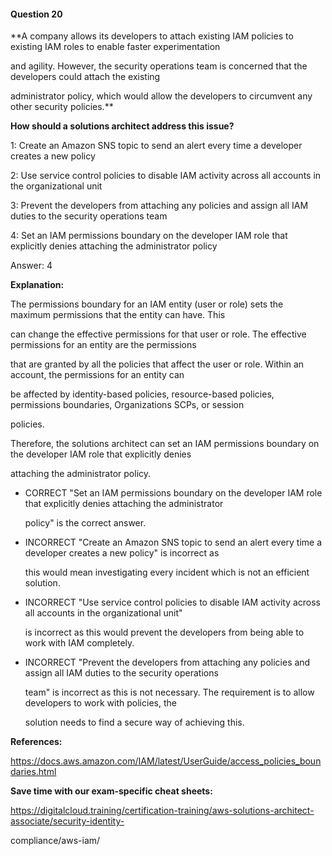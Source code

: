 #### Question  20


**A company allows its developers to attach existing IAM policies to existing IAM roles to enable faster experimentation

and agility. However, the security operations team is concerned that the developers could attach the existing

administrator policy, which would allow the developers to circumvent any other security policies.**


**How should a solutions architect address this issue?**


1: Create an Amazon SNS topic to send an alert every time a developer creates a new policy


2: Use service control policies to disable IAM activity across all accounts in the organizational unit


3: Prevent the developers from attaching any policies and assign all IAM duties to the security operations team


4: Set an IAM permissions boundary on the developer IAM role that explicitly denies attaching the administrator policy


Answer: 4


**Explanation:**


The permissions boundary for an IAM entity (user or role) sets the maximum permissions that the entity can have. This

can change the effective permissions for that user or role. The effective permissions for an entity are the permissions

that are granted by all the policies that affect the user or role. Within an account, the permissions for an entity can

be affected by identity-based policies, resource-based policies, permissions boundaries, Organizations SCPs, or session

policies.


Therefore, the solutions architect can set an IAM permissions boundary on the developer IAM role that explicitly denies

attaching the administrator policy.


- CORRECT "Set an IAM permissions boundary on the developer IAM role that explicitly denies attaching the administrator

  policy" is the correct answer.


- INCORRECT "Create an Amazon SNS topic to send an alert every time a developer creates a new policy" is incorrect as

  this would mean investigating every incident which is not an efficient solution.


- INCORRECT "Use service control policies to disable IAM activity across all accounts in the organizational unit"

  is incorrect as this would prevent the developers from being able to work with IAM completely.


- INCORRECT "Prevent the developers from attaching any policies and assign all IAM duties to the security operations

  team" is incorrect as this is not necessary. The requirement is to allow developers to work with policies, the

  solution needs to find a secure way of achieving this.


**References:**


https://docs.aws.amazon.com/IAM/latest/UserGuide/access_policies_boundaries.html


**Save time with our exam-specific cheat sheets:**


https://digitalcloud.training/certification-training/aws-solutions-architect-associate/security-identity-

compliance/aws-iam/

